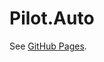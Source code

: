 # Pilot.Auto

See [GitHub Pages](https://autowarefoundation.github.io/autoware-documentation/main/).

